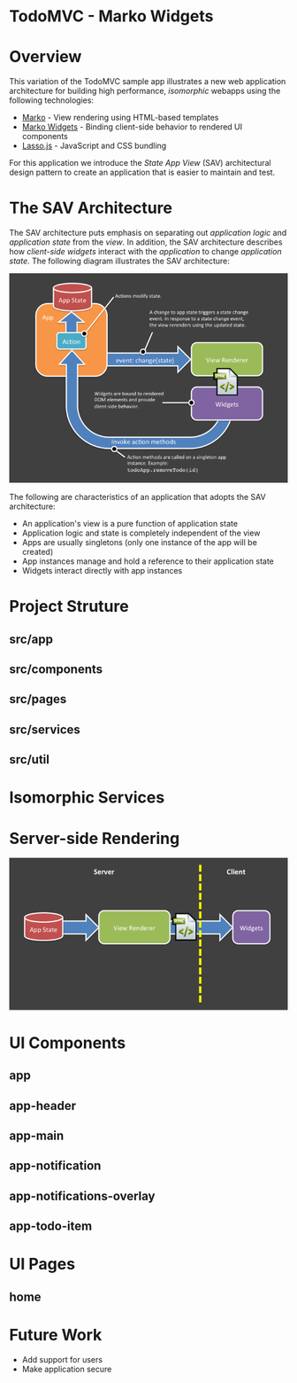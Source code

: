 TodoMVC - Marko Widgets
==================================

# Overview

This variation of the TodoMVC sample app illustrates a new web application architecture for building high performance, _isomorphic_ webapps using the following technologies:

- [Marko](https://github.com/raptorjs/marko) - View rendering using HTML-based templates
- [Marko Widgets](https://github.com/raptorjs/marko-widgets) - Binding client-side behavior to rendered UI components
- [Lasso.js](https://github.com/lasso-js/lasso) - JavaScript and CSS bundling

For this application we introduce the _State App View_ (SAV) architectural design pattern to create an application that is easier to maintain and test.

# The SAV Architecture

The SAV architecture puts emphasis on separating out _application logic_ and _application state_ from the _view_. In addition, the SAV architecture describes how _client-side widgets_ interact with the _application_ to change _application state_. The following diagram illustrates the SAV architecture:

![SAV Architecture Diagram](./docs/sav-achitecture-diagram.png)

The following are characteristics of an application that adopts the SAV architecture:

- An application's view is a pure function of application state
- Application logic and state is completely independent of the view
- Apps are usually singletons (only one instance of the app will be created)
- App instances manage and hold a reference to their application state
- Widgets interact directly with app instances

# Project Struture

## src/app

## src/components

## src/pages

## src/services

## src/util

# Isomorphic Services

# Server-side Rendering

![Architecture Diagram](./docs/server-side-rendering.png)

# UI Components

## app

## app-header

## app-main

## app-notification

## app-notifications-overlay

## app-todo-item

# UI Pages

## home

# Future Work

- Add support for users
- Make application secure

